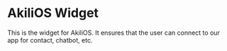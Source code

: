 # AkiliOS Widget
This is the widget for AkiliOS. It ensures that the user can connect to our app for contact, chatbot, etc.
